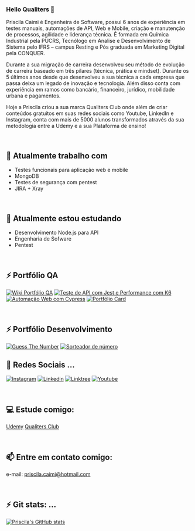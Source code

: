 ### Hello Qualiters 👋

Priscila Caimi é Engenheira de Software, possui 6 anos de experiência em testes manuais, automações de API, Web e Mobile, criação e manutenção de processos, agilidade e liderança técnica. É formada em Química Industrial pela PUCRS, Tecnólogo em Analise e Desenvolvimento de Sistema pelo IFRS – campus Resting e Pós graduada em Marketing Digital pela CONQUER.

Durante a sua migração de carreira desenvolveu seu método de evolução de carreira baseado em três pilares (técnica, prática e mindset). Durante os 5 últimos anos desde que desenvolveu a sua técnica a cada empresa que passa deixa um legado de inovação e tecnologia. Além disso conta com experiência em ramos como bancário, financeiro, jurídico, mobilidade urbana e pagamentos.

Hoje a Priscila criou a sua marca Qualiters Club onde além de criar conteúdos gratuitos em suas redes sociais como Youtube, LinkedIn e Instagram, conta com mais de 5000 alunos transformados através da sua metodologia entre a Udemy e a sua Plataforma de ensino!

<br>

## 🔭 Atualmente trabalho com 

- Testes funcionais para aplicação web e mobile
- MongoDB
- Testes de segurança com pentest
- JIRA + Xray 

<br>

## 🌱 Atualmente estou estudando

- Desenvolvimento Node.js para API
- Engenharia de Sofware
- Pentest

<br>


## ⚡ Portfólio QA

[![Wiki Portfólio QA](https://github-readme-stats.vercel.app/api/pin/?username=pricaimiTech&repo=portfolioforQA)](https://github.com/pricaimiTech/portfolioforQA)
[![Teste de API com Jest e Performance com K6](https://github-readme-stats.vercel.app/api/pin/?username=pricaimiTech&repo=serverRestApiPerformance)](https://github.com/pricaimiTech/serverRestApiPerformance)
[![Automação Web com Cypress](https://github-readme-stats.vercel.app/api/pin/?username=pricaimiTech&repo=automationpractice-cypress)](https://github.com/pricaimiTech/automationpractice-cypress)
[![Portfólio Card](https://github-readme-stats.vercel.app/api/pin/?username=pricaimiTech&repo=parabank_test)](https://github.com/pricaimiTech/parabank_test)


<br>

## ⚡ Portfólio Desenvolvimento 

[![Guess The Number](https://github-readme-stats.vercel.app/api/pin/?username=pricaimiTech&repo=guessTheNumber)](https://github.com/pricaimiTech/guessTheNumber) 
[![Sorteador de número](https://github-readme-stats.vercel.app/api/pin/?username=pricaimiTech&repo=number-drawer)](https://github.com/pricaimiTech/number-drawer) 


## 💬 Redes Sociais ...


[![Instagram](https://img.shields.io/badge/Instagram-E4405F?style=for-the-badge&logo=instagram&logoColor=white)](https://www.instagram.com/priscila.caimi/)
[![Linkedin](https://img.shields.io/badge/LinkedIn-0077B5?style=for-the-badge&logo=linkedin&logoColor=white)](https://www.linkedin.com/in/priscilacaimi/)
[![Linktree](https://img.shields.io/badge/linktree-39E09B?style=for-the-badge&logo=linktree&logoColor=white)](https://linktr.ee/priscilacaimi)
[![Youtube](https://img.shields.io/badge/YouTube-FF0000?style=for-the-badge&logo=youtube&logoColor=white)](https://www.youtube.com/@qualitersclub)


<br>

## 💻 Estude comigo:

[Udemy](https://linktr.ee/qualitersclub)
[Qualiters Club](http://qualitersclub.com)




<br>

## 📫 Entre em contato comigo:
e-mail: priscila.caimi@hotmail.com


<br>

## ⚡ Git stats: ...

[![Priscila's GitHub stats](https://github-readme-stats.vercel.app/api?username=pricaimiTech&theme=outrun)](https://github.com/pricaimiTech/github-readme-stats)

